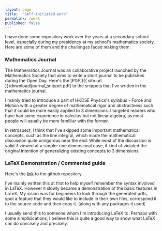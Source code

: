 ```yaml
---
layout: page
title:  "Self-initiated work"
permalink: /work
published: false
---
```


I have done some expository work over the years at a secondary school level, especially during my presidency at my school's mathematics society. Here are some of them and the challenges faced making them.

### Mathematics Journal


The Mathematics Journal was an collaborative project launched by the Mathematics Society that aims to write a short journal to be published during the Open Day. Here's the [PDF]({{ site.url }}/download/journal_snippet.pdf) to the snippets that I've written in the mathematics journal.

I mainly tried to introduce a part of HKDSE Physics's syllabus - Force and Motion with a greater degree of mathematical rigor and abstractness such that it could be more easily applied to 3 dimensions. I targeted readers who have had some experience in calculus but not linear algebra, as most people will usually be more familliar with the former. 

In retrospect, I think that I've skipped some important mathematical concepts, such as the line integral, which made the mathematical discussion quite unrigorous near the end. While most of the discussion is valid if viewed at a simpler one dimensional case, it kind of violated the original intention of generalizing existing concepts to 3 dimensions. 

### LaTeX Demonstration / Commented guide

Here's the [link](https://github.com/greenone092/Latex-Tutorial) to the github repository.

I've mainly written this at first to help myself remember the syntax involved in LaTeX. However it slowly became a demonstration of the basic features in LaTeX. My vision was for begineers to look through the generated pdfs, spot a feature that they would like to include in their own files, correspond it to the source code and then copy it. (along with any packages it used) 

I usually send this to someone whom I'm introducing LaTeX to. Perhaps with some simplicications, I believe this is quite a good way to show what LaTeX can do concisely and precisely. 